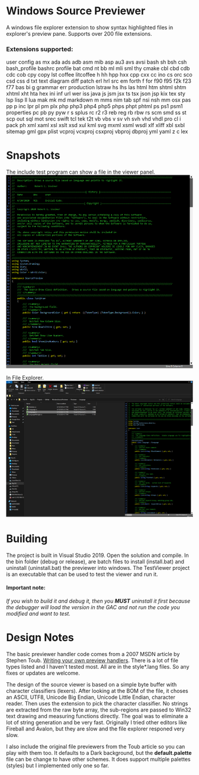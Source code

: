 # Windows Source Previewer
A windows file explorer extension to show syntax highlighted files in explorer's preview pane.  Supports over 200 file extensions.

### Extensions supported:
user config as mx ada ads adb asm mib asp au3 avs avsi bash sh bsh csh bash_profile bashrc profile bat cmd nt bb ml mli sml thy cmake cbl cbd cdb cdc cob cpy copy lst coffee litcoffee h hh hpp hxx cpp cxx cc ino cs orc sco csd css d txt text diagram diff patch erl hrl src em forth f for f90 f95 f2k f23 f77 bas bi g grammar err production lstraw  hs lhs las html htm shtml shtm xhtml xht hta hex ini inf url wer iss java js jsm jsx ts tsx json jsp kix tex sty lsp lisp ll lua mak mk md markdown m mms nim tab spf nsi nsh mm osx pas pp p inc lpr pl pm plx php php3 php4 php5 phps phpt phtml ps ps1 psm1 properties pc pb py pyw r s splus rc r2 r3 reb reg rb rbw rs scm smd ss st scp out sql mot srec swift tcl tek t2t vb vbs v sv vh svh vhd vhdl pro cl i pack ph xml xaml xsl xslt xsd xul kml svg mxml xsml wsdl xlf xliff xbl sxbl sitemap gml gpx plist vcproj vcxproj csxproj vbproj dbproj yml yaml z c lex


# Snapshots
The include test program can show a file in the viewer panel.
![](Snapshots/TestProgram.png)

In File Explorer.
![](Snapshots/FileExplorerPreview.png)

# Building
The project is built in Visual Studio 2019.  Open the solution and compile.  In the bin folder (debug or release), are batch files  to install (install.bat) and uninstall (uninstall.bat) the previewer into windows.  The TestViewer project is an executable that can be used to test the viewer and run it.

#### Important note: 
*If you wish to build it and debug it, then you **MUST** uninstall it first because the debugger will load the version in the GAC and not run the code you modified and want to test.*

# Design Notes
The basic previewer handler code comes from a 2007 MSDN article by Stephen Toub. [Writing your own preview handlers](https://docs.microsoft.com/en-us/archive/msdn-magazine/2007/january/windows-vista-and-office-writing-your-own-preview-handlers).  There is a lot of file types listed and I haven't tested most.  All are in the style\*.lang files.  So any fixes or updates are welcome.

The design of the source viewer is based on a simple byte buffer with character classifiers (lexers).  After looking at the BOM of the file, it choses an ASCII, UTF8, Unicode Big Endian, Unicode Little Endian, character reader.  Then uses the extension to pick the character classifier. No strings are extracted from the raw byte array, the sub-regions are passed to Win32 text drawing and measuring functions directly.  The goal was to eliminate a lot of string generation and be very fast.  Originally I tried other editors like Fireball and Avalon, but they are slow and the file explorer responed very slow.  

I also include the original file previewers from the Toub article so you can play with them too.  It defaults to a Dark background, but the **default.palette** file can be change to have other schemes. It does support multiple palettes (styles) but I implemented only one so far.

